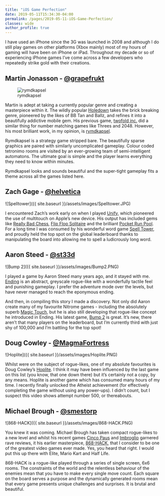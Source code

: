 ```yaml
---
title: "iOS Game Perfection"
date: 2019-05-11T15:34:30-04:00
permalink: /pages/2019-05-11-iOS-Game-Perfection/
classes: wide
author_profile: true
---
```


I have used an iPhone since the 3G was launched in 2008 and although I do still play games on other platforms (Xbox mainly) most of my hours of gaming will have been on iPhone or iPad. Throughout my decade or so of experiencing iPhone games I’ve come across a few developers who repeatedly strike gold with their creations.

## Martin Jonasson - [@grapefrukt](https://twitter.com/grapefrukt)

<figure style="width: 400px" class="align-right">
  <img src="{{ site.url }}{{ site.baseurl }}/assets/images/rymdkapsel.JPG" alt="rymdkapsel">
  <figcaption>rymdkapsel</figcaption>
</figure>

Martin is adept at taking a currently popular genre and creating a masterpiece within it. The wildly popular [Holedown](https://holedown.com/) takes the brick breaking genre, pioneered by the likes of BB Tan and Ballz, and refines it into a beautifully addictive mobile gem. His previous game, [twofold inc.](https://twofoldinc.com/) did a similar thing for number matching games like Threes and 2048. However, his most brilliant work, in my opinion, is [rymdkapsel](https://rymdkapsel.com/). 

Rymdkapsel is a strategy game stripped bare. The beautifully sparse graphics are paired with similarly uncomplicated gameplay. Colour coded tetronimo rooms are visited by an ever-growing team of semi-intelligent automatons. The ultimate goal is simple and the player learns everything they need to know within minutes.

Rymdkapsel looks and sounds beautiful and the super-tight gameplay fits a theme across all the games listed here.

## Zach Gage - [@helvetica](https://twitter.com/helvetica)

![Spelltower]({{ site.baseurl }}/assets/images/Spelltower.JPG)

I encountered Zach’s work early on when I played [Unify](http://www.unifygame.com/), which pioneered the use of multitouch on Apple’s new device. His output has included gems like [Really Bad Chess](http://www.reallybadchess.com/), [Flip Flop Solitaire](http://www.flipflopsolitaire.com/) and the brilliant [Pocket Run Pool](http://www.pocketrunpool.com/). For a long time I was consumed by his wonderful word game [Spell Tower](http://www.spelltower.com/), and proudly held the top spot on the global leaderboard thanks to manipulating the board into allowing me to spell a ludicrously long word.

## Aaron Steed - [@st33d](https://twitter.com/st33d)

![Bump 2]({{ site.baseurl }}/assets/images/Bump2.PNG)

I played a game by Aaron Steed many years ago, and it stayed with me. [Ending](https://www.youtube.com/watch?v=obPr_7ZWXdY) is an abstract, greyscale rogue-like with a wonderfully tactile feel and punishing gameplay. I prefer the adventure mode over the levels, but have never managed to reach the eponymous ending.

And then, in compiling this story I made a discovery. Not only did Aaron create many of my favourite Nitrome games - including the absolutely superb [Magic Touch](http://www.nitrome.com/blog/articles/1341), but he is also still developing that rogue-like concept he introduced in Ending. His latest game, [Bump 2](https://st33d.itch.io/bump2) is great. It’s new, there aren’t that many players on the leaderboard, but I’m currently third with just shy of 100,000 and I’m battling for the top spot!

## Doug Cowley - [@MagmaFortress](https://twitter.com/MagmaFortress)

![Hoplite]({{ site.baseurl }}/assets/images/Hoplite.PNG)

Whilst were on the subject of rogue-likes, one of my absolute favourites is Doug Cowley’s [Hoplite](http://www.magmafortress.com/p/hoplite.html). I think it may have been influenced by the last game on this list (you know, that one down there) but it’s certainly not a copy, by any means. Hoplite is another game which has consumed many hours of my time. I recently finally unlocked the Atheist achievement (for effectively completing the game without using any power-ups). I didn’t count, but I suspect this video shows attempt number 500, or thereabouts. 

## Michael Brough - [@smestorp](https://twitter.com/smestorp)﻿

![868-HACK]({{ site.baseurl }}/assets/images/868-HACK.PNG)

You knew it was coming. Michael Brough has taken compact rogue-likes to a new level and whilst his recent games [Cinco Paus](http://mightyvision.blogspot.com/2017/12/cinco-paus-dev-notes.html) and [Imbroglio](http://mightyvision.blogspot.com/2016/05/imbroglio.html) garnered rave reviews, it his earlier masterpiece, [868-HACK](http://mightyvision.blogspot.com/2013/08/868-hack-ios.html), that I consider to be one of the greatest video games ever made. Yes, you heard that right. I would put this up there with Elite, Mario Kart and Half Life.

868-HACK is a rogue-like played through a series of single screen, 6x6 rooms. The constraints of the world and the relentless behaviour of the enemies mean that you have to make every single move count. Each square on the board serves a purpose and the dynamically generated rooms mean that every game presents unique challenges and surprises. It is brutal and beautiful.
